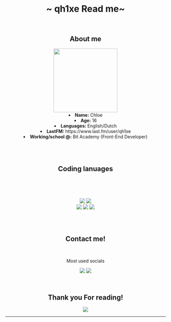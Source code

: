 <body>
  <center>
<h1 align="center">~ qh1xe Read me~</h1>
<br>

</div>
    <div align="center">
<!-- <img src="https://i.imgur.com/jx17oHT.gif"> -->
      </div>
<div>
<h2 align="center"> About me</h2>
  <div align="center">
<img src="https://cdn.discordapp.com/attachments/930780472450113587/1305653037326663780/IMG_4934.jpg?ex=6737c425&is=673672a5&hm=f6b846c07fa06f25d1c3400d8d6a484d93dce62a7b5517d64a49cbf387449971&" width="200px" align="center">
  </div>
<li>
 <b>Name:</b> Chloe</li>
<li>
<b>Age:</b> 16
</li>
<li>
<b>Languages:</b> English/Dutch
</li>
<li>
<b>LastFM:</b> https://www.last.fm/user/qh1xe
</li>
<li>
<b>Working/school @:</b> Bit Academy (Front-End Developer)
</li>
<br><br><br>
</div>
<div>
<h2 align="center"> Coding lanuages </h2>
 <br>
<p>

<div>
  <br>
<p align="center"> <img src="https://img.shields.io/badge/html5%20-%23E34F26.svg?&style=for-the-badge&logo=html5&logoColor=white"/> <img src="https://img.shields.io/badge/css3%20-%231572B6.svg?&style=for-the-badge&logo=css3&logoColor=white"/><br>
 <img src="https://img.shields.io/badge/node.js%20-%2343853D.svg?&style=for-the-badge&logo=node.js&logoColor=white"/> <img src="https://img.shields.io/badge/javascript%20-%23323330.svg?&style=for-the-badge&logo=javascript&logoColor=%23F7DF1E"/> <img src="https://img.shields.io/badge/git%20-%23F05033.svg?&style=for-the-badge&logo=git&logoColor=white"/> <br><br>

</p>
<br>
<h2 align="center"> Contact me! </h2>

<br>
<p align="center">Most used socials</p>
<p align="center"><a href="https://www.instagram.com/qh1xe/" target="_blank"><img src="https://img.shields.io/badge/qh1xe%20-%231DA1F2.svg?&style=for-the-badge&logo=Instagram&logoColor=white"/></a> <a target="_blank"><img src="https://img.shields.io/badge/qh1xe%20-%237289DA.svg?&style=for-the-badge&logo=discord&logoColor=white"/></a></p>
</div>
<br>
<div>
<h2 align="center"> Thank you For reading!</h2>
<div align="center">
<img src="https://i.pinimg.com/originals/5f/fa/e7/5ffae75c002cd103455e30282dc2542e.gif">
</div>
<hr>
</div>
</div>
    </center>
</body>
